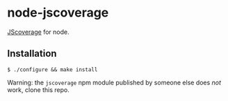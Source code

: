 # node-jscoverage

   [JScoverage](http://siliconforks.com/jscoverage/) for node.

## Installation

    $ ./configure && make install

  Warning: the `jscoverage` npm module published
  by someone else does _not_ work, clone this repo.